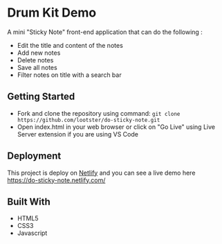# Drum Kit Demo
A mini "Sticky Note" front-end application that can do the following :
* Edit the title and content of the notes
* Add new notes
* Delete notes
* Save all notes
* Filter notes on title with a search bar

## Getting Started
* Fork and clone the repository using command:
```git clone https://github.com/lootster/do-sticky-note.git```
* Open index.html in your web browser or click on "Go Live" using Live Server extension if you are using VS Code

## Deployment 
This project is deploy on [Netlify](https://www.netlify.com/) and you can see a live demo here https://do-sticky-note.netlify.com/

## Built With
* HTML5
* CSS3
* Javascript

